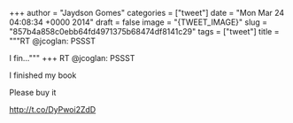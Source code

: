 
+++
author = "Jaydson Gomes"
categories = ["tweet"]
date = "Mon Mar 24 04:08:34 +0000 2014"
draft = false
image = "{TWEET_IMAGE}"
slug = "857b4a858c0ebb64fd4971375b68474df8141c29"
tags = ["tweet"]
title = """RT @jcoglan: PSSST

I fin..."""
+++
RT @jcoglan: PSSST

I finished my book

Please buy it

http://t.co/DyPwoi2ZdD
